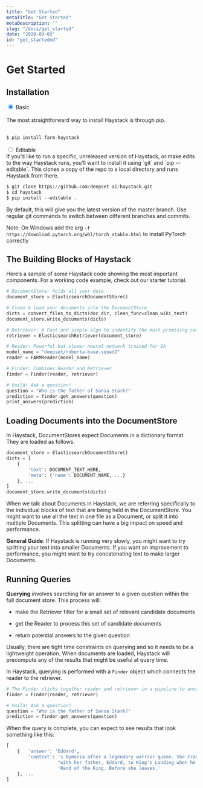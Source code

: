 ```yaml
---
title: "Get Started"
metaTitle: "Get Started"
metaDescription: ""
slug: "/docs/get_started"
date: "2020-09-03"
id: "get_startedmd"
---
```


# Get Started

## Installation

<div class="tabs tabsgetstarted">

<div class="tab">
<input type="radio" id="tab-1" name="tab-group-1" checked>
<label class="labelouter" for="tab-1">Basic</label>
<div class="tabcontent">
<br/>The most straightforward way to install Haystack is through pip.<br/><br/>

```python
$ pip install farm-haystack
```

</div> 
</div>

<div class="tab">
<input type="radio" id="tab-2" name="tab-group-1">
<label class="labelouter" for="tab-2">Editable</label>
<div class="tabcontent">
If you’d like to run a specific, unreleased version of Haystack, or make edits to the way Haystack runs,
you’ll want to install it using `git` and `pip --editable`.
This clones a copy of the repo to a local directory and runs Haystack from there.<br/>

```python
$ git clone https://github.com/deepset-ai/haystack.git
$ cd haystack
$ pip install --editable .
```

By default, this will give you the latest version of the master branch.
Use regular git commands to switch between different branches and commits.  
</div> 
</div>

</div>

Note: On Windows add the arg `-f https://download.pytorch.org/whl/torch_stable.html` to install PyTorch correctly

<!-- _comment: !! Have a tab for docker!! -->
<!-- -comment: !! Have a hello world example!! -->
## The Building Blocks of Haystack

Here’s a sample of some Haystack code showing the most important components.
For a working code example, check out our starter tutorial.

<!-- _comment: !!link!! -->
```python
# DocumentStore: holds all your data
document_store = ElasticsearchDocumentStore()

# Clean & load your documents into the DocumentStore
dicts = convert_files_to_dicts(doc_dir, clean_func=clean_wiki_text)
document_store.write_documents(dicts)

# Retriever: A Fast and simple algo to indentify the most promising candidate documents
retriever = ElasticsearchRetriever(document_store)

# Reader: Powerful but slower neural network trained for QA
model_name = "deepset/roberta-base-squad2"
reader = FARMReader(model_name)

# Finder: Combines Reader and Retriever
finder = Finder(reader, retriever)

# Voilà! Ask a question!
question = "Who is the father of Sansa Stark?"
prediction = finder.get_answers(question)
print_answers(prediction)
```

## Loading Documents into the DocumentStore

In Haystack, DocumentStores expect Documents in a dictionary format. They are loaded as follows:

```python
document_store = ElasticsearchDocumentStore()
dicts = [
    {
        'text': DOCUMENT_TEXT_HERE,
        'meta': {'name': DOCUMENT_NAME, ...}
    }, ...
]
document_store.write_documents(dicts)
```

When we talk about Documents in Haystack, we are referring specifically to the individual blocks of text that are being held in the DocumentStore.
You might want to use all the text in one file as a Document, or split it into multiple Documents.
This splitting can have a big impact on speed and performance.

**General Guide**: If Haystack is running very slowly, you might want to try splitting your text into smaller Documents.
If you want an improvement to performance, you might want to try concatenating text to make larger Documents.

## Running Queries

**Querying** involves searching for an answer to a given question within the full document store.
This process will:


* make the Retriever filter for a small set of relevant candidate documents


* get the Reader to process this set of candidate documents


* return potential answers to the given question

Usually, there are tight time constraints on querying and so it needs to be a lightweight operation.
When documents are loaded, Haystack will precompute any of the results that might be useful at query time.

In Haystack, querying is performed with a `Finder` object which connects the reader to the retriever.

```python
# The Finder sticks together reader and retriever in a pipeline to answer our questions.
finder = Finder(reader, retriever)

# Voilà! Ask a question!
question = "Who is the father of Sansa Stark?"
prediction = finder.get_answers(question)
```

When the query is complete, you can expect to see results that look something like this:

```python
[
    {   'answer': 'Eddard',
        'context': 's Nymeria after a legendary warrior queen. She travels '
                   "with her father, Eddard, to King's Landing when he is made "
                   'Hand of the King. Before she leaves,'
    }, ...
]
```
